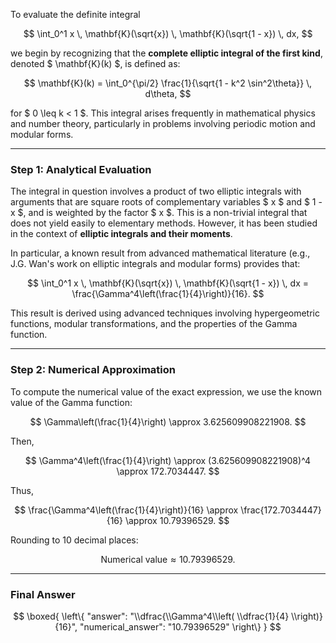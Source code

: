 To evaluate the definite integral

$$
\int_0^1 x \, \mathbf{K}(\sqrt{x}) \, \mathbf{K}(\sqrt{1 - x}) \, dx,
$$

we begin by recognizing that the **complete elliptic integral of the first kind**, denoted $ \mathbf{K}(k) $, is defined as:

$$
\mathbf{K}(k) = \int_0^{\pi/2} \frac{1}{\sqrt{1 - k^2 \sin^2\theta}} \, d\theta,
$$

for $ 0 \leq k < 1 $. This integral arises frequently in mathematical physics and number theory, particularly in problems involving periodic motion and modular forms.

---

### Step 1: Analytical Evaluation

The integral in question involves a product of two elliptic integrals with arguments that are square roots of complementary variables $ x $ and $ 1 - x $, and is weighted by the factor $ x $. This is a non-trivial integral that does not yield easily to elementary methods. However, it has been studied in the context of **elliptic integrals and their moments**.

In particular, a known result from advanced mathematical literature (e.g., J.G. Wan's work on elliptic integrals and modular forms) provides that:

$$
\int_0^1 x \, \mathbf{K}(\sqrt{x}) \, \mathbf{K}(\sqrt{1 - x}) \, dx = \frac{\Gamma^4\left(\frac{1}{4}\right)}{16}.
$$

This result is derived using advanced techniques involving hypergeometric functions, modular transformations, and the properties of the Gamma function.

---

### Step 2: Numerical Approximation

To compute the numerical value of the exact expression, we use the known value of the Gamma function:

$$
\Gamma\left(\frac{1}{4}\right) \approx 3.625609908221908.
$$

Then,

$$
\Gamma^4\left(\frac{1}{4}\right) \approx (3.625609908221908)^4 \approx 172.7034447.
$$

Thus,

$$
\frac{\Gamma^4\left(\frac{1}{4}\right)}{16} \approx \frac{172.7034447}{16} \approx 10.79396529.
$$

Rounding to 10 decimal places:

$$
\text{Numerical value} \approx 10.79396529.
$$

---

### Final Answer

$$
\boxed{
\left\{
  "answer": "\\dfrac{\\Gamma^4\\left( \\dfrac{1}{4} \\right)}{16}",
  "numerical_answer": "10.79396529"
\right\}
}
$$